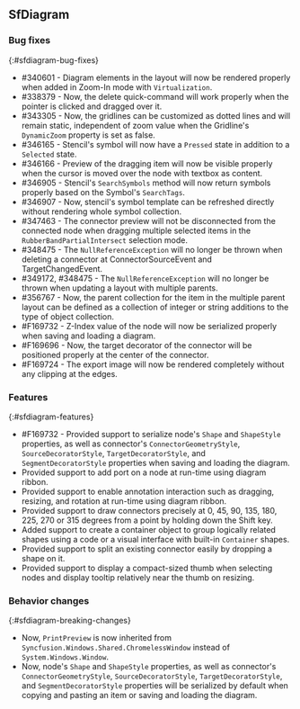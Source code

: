 ## SfDiagram

### Bug fixes
{:#sfdiagram-bug-fixes}

* \#340601 - Diagram elements in the layout will now be rendered properly when added in Zoom-In mode with `Virtualization`.
* \#338379 - Now, the delete quick-command will work properly when the pointer is clicked and dragged over it.
* \#343305 - Now, the gridlines can be customized as dotted lines and will remain static, independent of zoom value when the Gridline's `DynamicZoom` property is set as false.
* \#346165 - Stencil's symbol will now have a `Pressed` state in addition to a `Selected` state.
* \#346166 - Preview of the dragging item will now be visible properly when the cursor is moved over the node with textbox as content.
* \#346905 - Stencil's `SearchSymbols` method will now return symbols properly based on the Symbol's `SearchTags`.
* \#346907 - Now, stencil's symbol template can be refreshed directly without rendering whole symbol collection.
* \#347463 - The connector preview will not be disconnected from the connected node when dragging multiple selected items in the `RubberBandPartialIntersect` selection mode.
* \#348475 - The `NullReferenceException` will no longer be thrown when deleting a connector at ConnectorSourceEvent and TargetChangedEvent.
* \#349172, \#348475 - The `NullReferenceException` will no longer be thrown when updating a layout with multiple parents.
* \#356767 - Now, the parent collection for the item in the multiple parent layout can be defined as a collection of integer or string additions to the type of object collection.
* \#F169732 - Z-Index value of the node will now be serialized properly when saving and loading a diagram.
* \#F169696 - Now, the target decorator of the connector will be positioned properly at the center of the connector.
* \#F169724 - The export image will now be rendered completely without any clipping at the edges.

### Features
{:#sfdiagram-features}

* \#F169732 - Provided support to serialize node's `Shape` and `ShapeStyle` properties, as well as connector's `ConnectorGeometryStyle`, `SourceDecoratorStyle`, `TargetDecoratorStyle`, and `SegmentDecoratorStyle` properties when saving and loading the diagram.
* Provided support to add port on a node at run-time using diagram ribbon.
* Provided support to enable annotation interaction such as dragging, resizing, and rotation at run-time using diagram ribbon.
* Provided support to draw connectors precisely at 0, 45, 90, 135, 180, 225, 270 or 315 degrees from a point by holding down the Shift key.
* Added support to create a container object to group logically related shapes using a code or a visual interface with built-in `Container` shapes.
* Provided support to split an existing connector easily by dropping a shape on it.
* Provided support to display a compact-sized thumb when selecting nodes and display tooltip relatively near the thumb on resizing.

### Behavior changes
{:#sfdiagram-breaking-changes}

* Now, `PrintPreview` is now inherited from `Syncfusion.Windows.Shared.ChromelessWindow` instead of `System.Windows.Window`.
* Now, node's `Shape` and `ShapeStyle` properties, as well as connector's `ConnectorGeometryStyle`, `SourceDecoratorStyle`, `TargetDecoratorStyle`, and `SegmentDecoratorStyle` properties will be serialized by default when copying and pasting an item or saving and loading the diagram.
